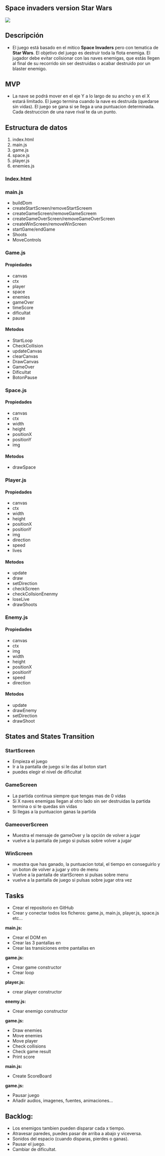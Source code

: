  ## Space invaders version Star Wars
 ![](https://encrypted-tbn0.gstatic.com/images?q=tbn%3AANd9GcSW9DRz4vIFvicGo98Fno_J647JCrejNMAEgg&usqp=CAU)

## Descripción

- El juego está basado en el mitico **Space Invaders** pero con tematica de **Star Wars**. El objetivo del juego es destruir toda la flota enemiga. El jugador debe evitar colisionar con las naves enemigas, que estás llegen al final de su recorrido sin ser destruidas o acabar destruido por un blaster enemigo.

 ## MVP

- La nave se podrá mover en el eje Y a lo largo de su ancho y en el X estará limitado. El juego termina cuando la nave es destruida (quedarse sin vidas). El juego se gana si se llega a una puntuacion determinada. Cada destruccion de una nave rival te da un punto.

## Estructura de datos

1. index.html
2. main.js
3. game.js
4. space.js
5. player.js
6. enemies.js

### Index.html
### main.js
   - buildDom
   - createStartScreen/removeStartScreem
   - createGameScreen/removeGameScreem
   - createGameOverScreen/removeGameOverScreen
   - createWinScreen/removeWinScreen
   - startGame/endGame
   - Shoots
   - MoveControls

### Game.js
   #### Propiedades 
   - canvas
   - ctx
   - player
   - space
   - enemies
   - gameOver
   - timeScore
   - dificultat
   - pause

   #### Metodos
   - StartLoop
   - CheckCollision
   - updateCanvas
   - clearCanvas
   - DrawCanvas
   - GameOver
   - Dificultat
   - BotonPause

### Space.js
   #### Propiedades
   - canvas
   - ctx
   - width
   - height
   - positionX
   - positionY
   - img

   #### Metodos
   - drawSpace

### Player.js
   #### Propiedades
   - canvas
   - ctx
   - width
   - height
   - positionX
   - positionY
   - img
   - direction
   - speed
   - lives

   #### Metodos
   - update
   - draw
   - setDirection
   - checkScreen
   - checkCollsionEnenmy
   - loseLive
   - drawShoots

### Enemy.js
   #### Propiedades
   - canvas
   - ctx
   - img
   - width
   - height
   - positionX
   - positionY
   - speed
   - direction

   #### Metodos
   - update
   - drawEnemy
   - setDirection
   - drawShoot

## States and States Transition

### StartScreen
- Empieza el juego
- Ir a la pantalla de juego si le das al boton start
- puedes elegir el nivel de dificultat

### GameScreen
- La partida continua siempre que tengas mas de 0 vidas
- Si X naves enemigas llegan al otro lado sin ser destruidas la partida termina o si te quedas sin vidas
- Si llegas a la puntuacion ganas la partida

### GameoverScreen
- Muestra el mensaje de gameOver y la opción de volver a jugar
- vuelve a la pantalla de juego si pulsas sobre volver a jugar

### WinScreen
- muestra que has ganado, la puntuacion total, el tiempo en conseguirlo y un boton de volver a jugar y otro de menu
- Vuelve a la pantalla de startScreen si pulsas sobre menu
- vuelve a la pantalla de juego si pulsas sobre jugar otra vez

## Tasks
- Crear el repositorio en GitHub
- Crear y conectar todos los ficheros: game.js, main.js, player.js, space.js etc...

**main.js:**
- Crear el DOM en
- Crear las 3 pantallas en
- Crear las transiciones entre pantallas en

**game.js:**
- Crear game constructor
- Crear loop

**player.js:**
- crear player constructor

**enemy.js:**
- Crear enemigo constructor

**game.js:**
- Draw enemies
- Move enemies
- Move player
- Check collisions
- Check game result
- Print score

**main.js:**
- Create ScoreBoard

**game.js:**
- Pausar juego
- Añadir audios, imagenes, fuentes, animaciones...

## Backlog:

- Los enemigos tambien pueden disparar cada x tiempo.
- Atravesar paredes, puedes pasar de arriba a abajo y viceversa.
- Sonidos del espacio (cuando disparas, pierdes o ganas).
- Pausar el juego.
- Cambiar de dificultat.
